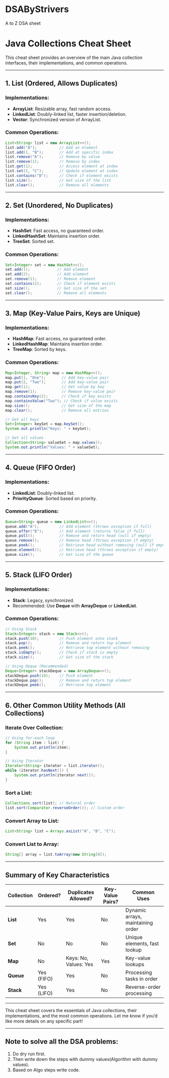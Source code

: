 # DSAByStrivers
A to Z DSA sheet

# Java Collections Cheat Sheet

This cheat sheet provides an overview of the main Java collection interfaces, their implementations, and common operations.

---

## 1. List (Ordered, Allows Duplicates)
### Implementations:
- **ArrayList**: Resizable array, fast random access.
- **LinkedList**: Doubly-linked list, faster insertion/deletion.
- **Vector**: Synchronized version of ArrayList.

### Common Operations:
```java
List<String> list = new ArrayList<>();
list.add("A");          // Add an element
list.add(1, "B");       // Add at specific index
list.remove("A");       // Remove by value
list.remove(1);         // Remove by index
list.get(1);            // Access element at index
list.set(1, "C");       // Update element at index
list.contains("B");     // Check if element exists
list.size();            // Get size of the list
list.clear();           // Remove all elements
```

---

## 2. Set (Unordered, No Duplicates)
### Implementations:
- **HashSet**: Fast access, no guaranteed order.
- **LinkedHashSet**: Maintains insertion order.
- **TreeSet**: Sorted set.

### Common Operations:
```java
Set<Integer> set = new HashSet<>();
set.add(1);            // Add element
set.add(2);            // Add element
set.remove(1);         // Remove element
set.contains(2);       // Check if element exists
set.size();            // Get size of the set
set.clear();           // Remove all elements
```

---

## 3. Map (Key-Value Pairs, Keys are Unique)
### Implementations:
- **HashMap**: Fast access, no guaranteed order.
- **LinkedHashMap**: Maintains insertion order.
- **TreeMap**: Sorted by keys.

### Common Operations:
```java
Map<Integer, String> map = new HashMap<>();
map.put(1, "One");       // Add key-value pair
map.put(2, "Two");       // Add key-value pair
map.get(1);              // Get value by key
map.remove(1);           // Remove key-value pair
map.containsKey(2);      // Check if key exists
map.containsValue("Two"); // Check if value exists
map.size();              // Get size of the map
map.clear();             // Remove all entries

// Get all keys
Set<Integer> keySet = map.keySet();
System.out.println("Keys: " + keySet);

// Get all values
Collection<String> valueSet = map.values();
System.out.println("Values: " + valueSet);
```

---

## 4. Queue (FIFO Order)
### Implementations:
- **LinkedList**: Doubly-linked list.
- **PriorityQueue**: Sorted based on priority.

### Common Operations:
```java
Queue<String> queue = new LinkedList<>();
queue.add("A");         // Add element (throws exception if full)
queue.offer("B");       // Add element (returns false if full)
queue.poll();           // Remove and return head (null if empty)
queue.remove();         // Remove head (throws exception if empty)
queue.peek();           // Retrieve head without removing (null if empty)
queue.element();        // Retrieve head (throws exception if empty)
queue.size();           // Get size of the queue
```

---

## 5. Stack (LIFO Order)
### Implementations:
- **Stack**: Legacy, synchronized.
- Recommended: Use **Deque** with **ArrayDeque** or **LinkedList**.

### Common Operations:
```java
// Using Stack
Stack<Integer> stack = new Stack<>();
stack.push(10);         // Push element onto stack
stack.pop();            // Remove and return top element
stack.peek();           // Retrieve top element without removing
stack.isEmpty();        // Check if stack is empty
stack.size();           // Get size of the stack

// Using Deque (Recommended)
Deque<Integer> stackDeque = new ArrayDeque<>();
stackDeque.push(10);    // Push element
stackDeque.pop();       // Remove and return top element
stackDeque.peek();      // Retrieve top element
```

---

## 6. Other Common Utility Methods (All Collections)
### Iterate Over Collection:
```java
// Using for-each loop
for (String item : list) {
    System.out.println(item);
}

// Using Iterator
Iterator<String> iterator = list.iterator();
while (iterator.hasNext()) {
    System.out.println(iterator.next());
}
```

### Sort a List:
```java
Collections.sort(list); // Natural order
list.sort(Comparator.reverseOrder()); // Custom order
```

### Convert Array to List:
```java
List<String> list = Arrays.asList("A", "B", "C");
```

### Convert List to Array:
```java
String[] array = list.toArray(new String[0]);
```

---

## Summary of Key Characteristics
| Collection | Ordered? | Duplicates Allowed? | Key-Value Pairs? | Common Uses                     |
|------------|----------|---------------------|------------------|----------------------------------|
| **List**   | Yes      | Yes                 | No               | Dynamic arrays, maintaining order |
| **Set**    | No       | No                  | No               | Unique elements, fast lookup     |
| **Map**    | No       | Keys: No, Values: Yes | Yes             | Key-value lookups               |
| **Queue**  | Yes (FIFO) | Yes               | No               | Processing tasks in order        |
| **Stack**  | Yes (LIFO) | Yes               | No               | Reverse-order processing         |

---

This cheat sheet covers the essentials of Java collections, their implementations, and the most common operations. Let me know if you’d like more details on any specific part!

---

## Note to solve all the DSA problems:

1. Do dry run first.
2. Then write down the steps with dummy values(Algorithm with dummy values).
3. Based on Algo steps write code.

